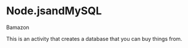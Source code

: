 # Node.jsandMySQL

Bamazon

This is an activity that creates a database that you can buy things from.